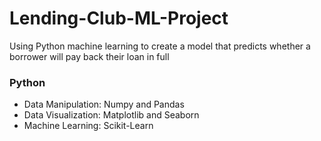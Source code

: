 # Lending-Club-ML-Project
Using Python machine learning to create a model that predicts whether a borrower will pay back their loan in full
### Python
* Data Manipulation: Numpy and Pandas
* Data Visualization: Matplotlib and Seaborn
* Machine Learning: Scikit-Learn
